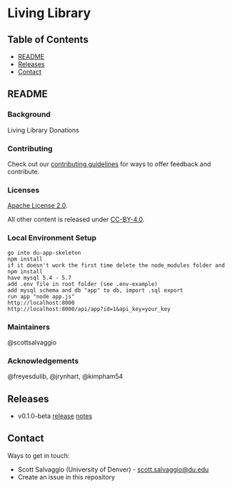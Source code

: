 # Living Library

## Table of Contents

* [README](#readme)
* [Releases](#releases)
* [Contact](#contact)

## README

### Background

Living Library Donations

### Contributing

Check out our [contributing guidelines](/CONTRIBUTING.md) for ways to offer feedback and contribute.

### Licenses

[Apache License 2.0](https://www.apache.org/licenses/LICENSE-2.0).

All other content is released under [CC-BY-4.0](https://creativecommons.org/licenses/by/4.0/).

### Local Environment Setup

```
go into du-app-skeleton
npm install
if it doesn't work the first time delete the node_modules folder and npm install
have mysql 5.4 - 5.7
add .env file in root folder (see .env-example)
add mysql schema and db "app" to db, import .sql export
run app "node app.js"
http://localhost:8000
http://localhost:8000/api/app?id=1&api_key=your_key
```

### Maintainers

@scottsalvaggio

### Acknowledgements

@freyesdulib, @jrynhart, @kimpham54

## Releases
* v0.1.0-beta [release]() [notes]()


## Contact

Ways to get in touch:

* Scott Salvaggio (University of Denver) - scott.salvaggio@du.edu
* Create an issue in this repository
